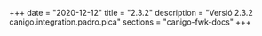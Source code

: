 +++
date        = "2020-12-12"
title       = "2.3.2"
description = "Versió 2.3.2 canigo.integration.padro.pica"
sections    = "canigo-fwk-docs"
+++